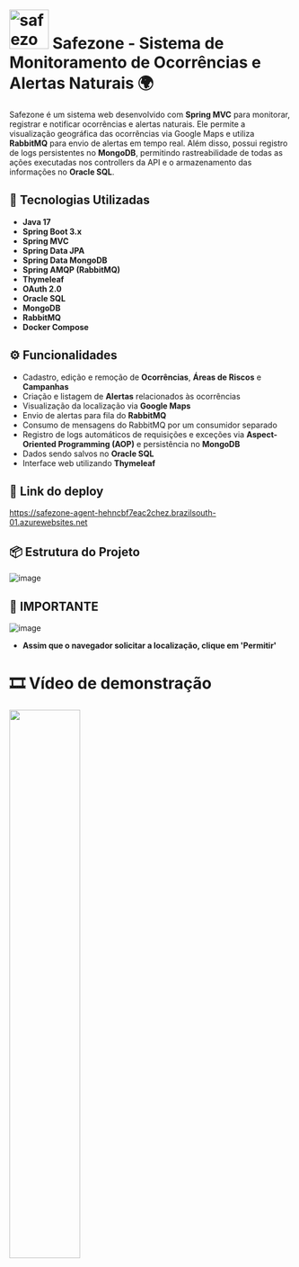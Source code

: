 # <img src="https://github.com/user-attachments/assets/facb5d05-09b4-4096-afe4-ee873a92e40f" alt="safezone-icon" width="70"/> Safezone - Sistema de Monitoramento de Ocorrências e Alertas Naturais 🌍

Safezone é um sistema web desenvolvido com **Spring MVC** para monitorar, registrar e notificar ocorrências e alertas naturais. Ele permite a visualização geográfica das ocorrências via Google Maps e utiliza **RabbitMQ** para envio de alertas em tempo real. Além disso, possui registro de logs persistentes no **MongoDB**, permitindo rastreabilidade de todas as ações executadas nos controllers da API e o armazenamento das informações no **Oracle SQL**.

## 🚀 Tecnologias Utilizadas

- **Java 17**
- **Spring Boot 3.x**
- **Spring MVC**
- **Spring Data JPA**
- **Spring Data MongoDB**
- **Spring AMQP (RabbitMQ)**
- **Thymeleaf**
- **OAuth 2.0**
- **Oracle SQL**
- **MongoDB**
- **RabbitMQ**
- **Docker Compose**

## ⚙️ Funcionalidades

- Cadastro, edição e remoção de **Ocorrências**, **Áreas de Riscos** e **Campanhas**
- Criação e listagem de **Alertas** relacionados às ocorrências
- Visualização da localização via **Google Maps**
- Envio de alertas para fila do **RabbitMQ**
- Consumo de mensagens do RabbitMQ por um consumidor separado
- Registro de logs automáticos de requisições e exceções via **Aspect-Oriented Programming (AOP)** e persistência no **MongoDB**
- Dados sendo salvos no **Oracle SQL**
- Interface web utilizando **Thymeleaf**

## 🚀 Link do deploy
https://safezone-agent-hehncbf7eac2chez.brazilsouth-01.azurewebsites.net

## 📦 Estrutura do Projeto
![image](https://github.com/user-attachments/assets/8a195684-52a1-4fcd-8967-9ab0a29b61c8)

## 🚨 IMPORTANTE
![image](https://github.com/user-attachments/assets/da273bed-2bb2-4589-9939-c12652b38ff6)
- **Assim que o navegador solicitar a localização, clique em 'Permitir'**

# 🎞️ Vídeo de demonstração
[<img src="https://github.com/user-attachments/assets/facb5d05-09b4-4096-afe4-ee873a92e40f" width="50%">](https://www.youtube.com/watch?v=qFiJH4VpClw)



